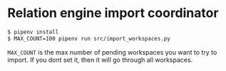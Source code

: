 # Relation engine import coordinator

```sh
$ pipenv install
$ MAX_COUNT=100 pipenv run src/import_workspaces.py
```

`MAX_COUNT` is the max number of pending workspaces you want to try to import. If you dont set it, then it will go through all workspaces.
